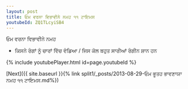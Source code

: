 ```yaml
---
layout: post
title: ਓਮ ਵਰਨਾ ਵਿਭਾਵੀਨੇ ਨਮਹ ੧੧ ਟਾਇਮਸ
youtubeId: ZQ1TLcyiSB4
---
```

 
 
 ਓਮ ਵਰਨਾ ਵਿਭਾਵੀਨੇ ਨਮਹ  
 
 -  ਕਿਸਨੇ ਰੰਗਾਂ ਨੂੰ ਚਾਰਾਂ ਵਿੱਚ ਵੰਡਿਆ / ਜਿਸ ਕੋਲ ਬਹੁਤ ਸਾਰੀਆਂ ਰੰਗੀਨ ਸ਼ਾਨ ਹਨ 
 
  
 
  
 
 
 
 
 
 


{% include youtubePlayer.html id=page.youtubeId %}
 
[Next]({{ site.baseurl }}{% link  split1/_posts/2013-08-29-ਓਮ ਭੂਤਹ ਭਾਵਣਾਯਾ ਨਮਹ ੧੧ ਟਾਇਮਸ.md%})
 
